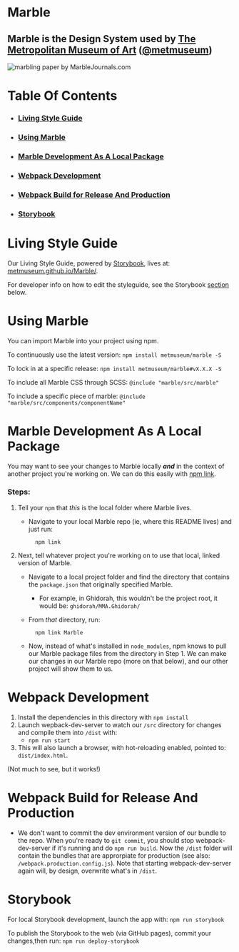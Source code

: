 # Marble
## Marble is the Design System used by [The Metropolitan Museum of Art](https://www.metmuseum.org/) ([@metmuseum](https://github.com/metmuseum/))

![marbling paper by MarbleJournals.com](https://ds62n8mqpnstb.cloudfront.net//full_Escanear-6r.jpg)

# Table Of Contents
- ### [Living Style Guide](#Living-Style-Guide)
- ### [Using Marble](#Using-Marble)
- ### [Marble Development As A Local Package](#Marble-Development-As-A-Local-Package)
- ### [Webpack Development](#Webpack-Development)
- ### [Webpack Build for Release And Production](#[Webpack-Build-for-Release-And-Production)
- ### [Storybook](#Storybook)

# Living Style Guide
Our Living Style Guide, powered by [Storybook](https://storybook.js.org/docs/basics/introduction/), lives at: [metmuseum.github.io/Marble/](https://metmuseum.github.io/Marble/).

For developer info on how to edit the styleguide, see the Storybook [section](#Storybook) below.


# Using Marble
You can import Marble into your project using npm.

To continuously use the latest version: `npm install metmuseum/marble -S`

To lock in at a specific release: `npm install metmuseum/marble#vX.X.X -S`

To include all Marble CSS through SCSS:
  `@include "marble/src/marble"`

To include a specific piece of marble:
`@include "marble/src/components/componentName"`


# Marble Development As A Local Package

You may want to see your changes to Marble locally _**and**_ in the context of another project you're working on.  We can do this easily with [npm link](https://docs.npmjs.com/cli/link.html).

### Steps:
1. Tell your `npm` that _this_ is the local folder where Marble lives.
	* Navigate to your local Marble repo (ie, where this README lives) and just run:

			npm link


2. Next, tell whatever project you're working on to use that local, linked version of Marble.
	* Navigate to a local project folder and find the directory that contains the `package.json` that originally specified Marble.
		* For example, in Ghidorah, this wouldn't be the project root, it would be: `ghidorah/MMA.Ghidorah/`
	* From _that_ directory, run:

			npm link Marble

	* Now, instead of what's installed in `node_modules`, npm knows to pull our Marble package files from the directory in Step 1.  We can make our changes in our Marble repo (more on that below), and our other project will show them to us.

# Webpack Development

1) Install the dependencies in this directory with `npm install`
2) Launch wepback-dev-server to watch our `/src` directory for changes and compile them into `/dist` with:
	* `npm run start`
3) This will also launch a browser, with hot-reloading enabled, pointed to: `dist/index.html`.

 (Not much to see, but it works!)

# Webpack Build for Release And Production
* We don't want to commit the dev environment version of our bundle to the repo. When you're ready to `git commit`, you should stop webpack-dev-server if it's running and do `npm run build`.  Now the `/dist` folder will contain the bundles that are approrpiate for production (see also: `/webpack.production.config.js`).  Note that starting webpack-dev-server again will, by design, overwrite what's in `/dist`.

# Storybook

For local Storybook development, launch the app with: `npm run storybook`

To publish the Storybook to the web (via GitHub pages), commit your changes,then run: `npm run deploy-storybook`
